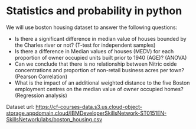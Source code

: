 # Statistics and probability in python

We will use boston housing dataset to answer the following questions:
  - Is there a significant difference in median value of houses bounded by the Charles river or not? (T-test for independent samples)
  - Is there a difference in Median values of houses (MEDV) for each proportion of owner occupied units built prior to 1940 (AGE)? (ANOVA)
  - Can we conclude that there is no relationship between Nitric oxide concentrations and proportion of non-retail business acres per town? (Pearson Correlation)
  - What is the impact of an additional weighted distance  to the five Boston employment centres on the median value of owner occupied homes? (Regression analysis)

Dataset url: https://cf-courses-data.s3.us.cloud-object-storage.appdomain.cloud/IBMDeveloperSkillsNetwork-ST0151EN-SkillsNetwork/labs/boston_housing.csv
